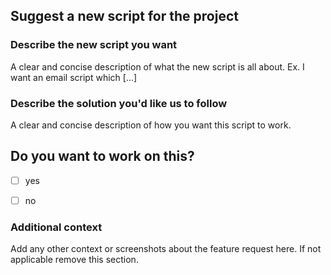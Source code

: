 ## Suggest a new script for the project


### Describe the new script you want
A clear and concise description of what the new script is all about. Ex. I want an email script which [...]


### Describe the solution you'd like us to follow
A clear and concise description of how you want this script to work.


## Do you want to work on this?
- [ ] yes
- [ ] no


### Additional context
Add any other context or screenshots about the feature request here. If not applicable remove this section.
